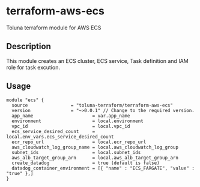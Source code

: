 # terraform-aws-ecs
Toluna terraform module for AWS ECS

## Description
This module creates an ECS cluster, ECS service, Task definition and IAM role for task excution.

## Usage
```hcl
module "ecs" {
  source                = "toluna-terraform/terraform-aws-ecs"
  version               = "~>0.0.1" // Change to the required version.
  app_name                      = var.app_name
  environment                   = local.environment
  vpc_id                        = local.vpc_id
  ecs_service_desired_count     = local.env_vars.ecs_service_desired_count
  ecr_repo_url                  = local.ecr_repo_url
  aws_cloudwatch_log_group_name = local.aws_cloudwatch_log_group
  subnet_ids                    = local.subnet_ids
  aws_alb_target_group_arn      = local.aws_alb_target_group_arn
  create_datadog                = true (default is false)
  datadog_container_environment = [{ "name" : "ECS_FARGATE", "value" : "true" },]
}
```